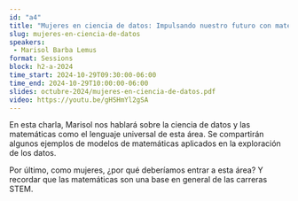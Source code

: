 ```yaml
---
id: "a4"
title: "Mujeres en ciencia de datos: Impulsando nuestro futuro con matemáticas"
slug: mujeres-en-ciencia-de-datos
speakers:
 - Marisol Barba Lemus
format: Sessions
block: h2-a-2024
time_start: 2024-10-29T09:30:00-06:00
time_end: 2024-10-29T10:00:00-06:00
slides: octubre-2024/mujeres-en-ciencia-de-datos.pdf
video: https://youtu.be/gHSHmYl2gSA 
---
```


En esta charla, Marisol nos hablará sobre la ciencia de datos y las matemáticas como el lenguaje universal de esta área. Se compartirán algunos ejemplos de modelos de matemáticas aplicados en la exploración de los datos.

Por último, como mujeres, ¿por qué deberíamos entrar a esta área? Y recordar que las matemáticas son una base en general de las carreras STEM.
